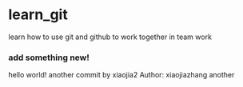 # learn_git
learn how to use git and github to work together in team work

### add something new!
hello world!
another commit by xiaojia2
Author: xiaojiazhang another

